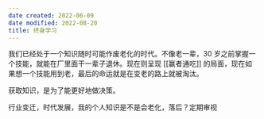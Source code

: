 ```yaml
---
date created: 2022-06-09
date modified: 2022-08-20
title: 终身学习
---
```


我们已经处于一个知识随时可能作废老化的时代。不像老一辈，30 岁之前掌握一个技能，就能在厂里面干一辈子退休。现在则呈现 [[赢者通吃]] 的局面，现在如果想一个技能用到老，最后的命运就是在变老的路上就被淘汰。

获取知识，是为了能更好地做决策。

行业变迁，时代发展，我的个人知识是不是会老化，落后？定期审视
